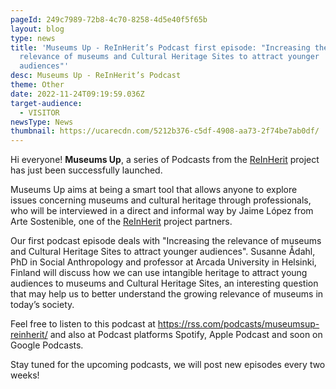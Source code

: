 ```yaml
---
pageId: 249c7989-72b8-4c70-8258-4d5e40f5f65b
layout: blog
type: news
title: 'Museums Up - ReInHerit’s Podcast first episode: "Increasing the
  relevance of museums and Cultural Heritage Sites to attract younger
  audiences"'
desc: Museums Up - ReInHerit’s Podcast
theme: Other
date: 2022-11-24T09:19:59.036Z
target-audience:
  - VISITOR
newsType: News
thumbnail: https://ucarecdn.com/5212b376-c5df-4908-aa73-2f74be7ab0df/
---
```

Hi everyone! **Museums Up**, a series of Podcasts from the [ReInHerit](https://www.reinherit.eu/) project  has just been successfully launched.

Museums Up aims at being a smart tool that allows anyone to explore issues concerning museums and cultural heritage through professionals, who will be interviewed in a direct and informal way by Jaime López from Arte Sostenible, one of the [ReInHerit](https://www.reinherit.eu/) project partners.

Our first podcast episode deals with "Increasing the relevance of museums and Cultural Heritage Sites to attract younger audiences". Susanne Ådahl, PhD in Social Anthropology and professor at Arcada University in Helsinki, Finland will discuss how we can use intangible heritage to attract young audiences to museums and Cultural Heritage Sites, an interesting question that may help us to better understand the growing relevance of museums in today’s society. 

Feel free to listen to this podcast at <https://rss.com/podcasts/museumsup-reinherit/> and also at Podcast platforms Spotify, Apple Podcast and soon on Google Podcasts.

Stay tuned for the upcoming podcasts, we will post new episodes every two weeks!